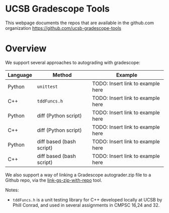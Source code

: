 # UCSB Gradescope Tools

This webpage documents the repos that are available in the github.com organization <https://github.com/ucsb-gradescope-tools>

# Overview

We support several approaches to autograding with gradescope:


| Language | Method | Example |
|----------|--------|---------|
| Python   | `unittest` |  TODO: Insert link to example here | 
| C++      | `tddFuncs.h` |  TODO: Insert link to example here | 
| Python   | diff (Python script)|  TODO: Insert link to example here | 
| C++      | diff (Python script)|  TODO: Insert link to example here | 
| Python   | diff based (bash script)|  TODO: Insert link to example here | 
| C++      | diff based (bash script)|  TODO: Insert link to example here | 

We also support a way of linking a Gradescope autograder.zip file to a Github repo, via the [link-gs-zip-with-repo](https://github.com/ucsb-gradescope-tools/link-gs-zip-with-repo) tool.

Notes:
* `tddFuncs.h` is a  unit testing library for C++ developed locally at UCSB by Phill Conrad, and used in several assignments in CMPSC 16,24 and 32.
